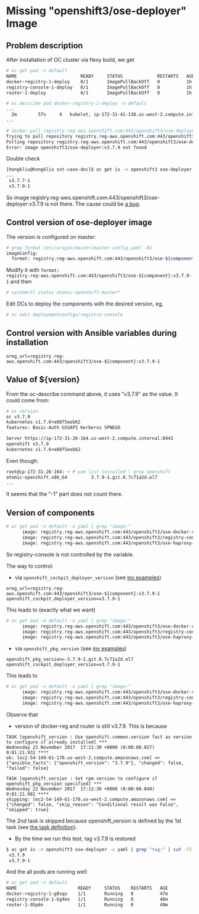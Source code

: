 # Missing "openshift3/ose-deployer" Image

## Problem description

After installation of OC cluster via flexy build, we get

```sh
# oc get pod -n default
NAME                        READY     STATUS             RESTARTS   AGE
docker-registry-1-deploy    0/1       ImagePullBackOff   0          1h
registry-console-1-deploy   0/1       ImagePullBackOff   0          1h
router-1-deploy             0/1       ImagePullBackOff   0          1h

# oc describe pod docker-registry-1-deploy -n default
...
  2m		57s		4	kubelet, ip-172-31-41-136.us-west-2.compute.internal	spec.containers{deployment}	Warning		Failed			Failed to pull image "registry.reg-aws.openshift.com:443/openshift3/ose-deployer:v3.7.9": rpc error: code = 2 desc = Error: image openshift3/ose-deployer:v3.7.9 not found
...

# docker pull registry.reg-aws.openshift.com:443/openshift3/ose-deployer:v3.7.9
Trying to pull repository registry.reg-aws.openshift.com:443/openshift3/ose-deployer ...
Pulling repository registry.reg-aws.openshift.com:443/openshift3/ose-deployer
Error: image openshift3/ose-deployer:v3.7.9 not found
```

Double check

```sh
[hongkliu@hongkliu svt-case-doc]$ oc get is -n openshift3 ose-deployer -o yaml | grep "tag:" | cut -f2 -d":" | sort -V
...
 v3.7.7-1
 v3.7.9-1
```

So image registry.reg-aws.openshift.com:443/openshift3/ose-deployer:v3.7.9 is not there. The cause could be [a bug](https://bugzilla.redhat.com/show_bug.cgi?id=1508563).

## Control version of ose-deployer image
The version is configured on master:

```sh
# grep format /etc/origin/master/master-config.yaml -B1
imageConfig:
  format: registry.reg-aws.openshift.com:443/openshift3/ose-${component}:${version}
```

Modify it with <code>format: registry.reg-aws.openshift.com:443/openshift3/ose-${component}:v3.7.9-1</code>
and then

```sh
# systemctl status atomic-openshift-master*
```

Edit DCs to deploy the components with the desired version, eg,

```sh
# oc edit deploymentconfigs/registry-console
```

## Control version with Ansible variables during installation

```
oreg_url=registry.reg-aws.openshift.com:443/openshift3/ose-${component}:v3.7.9-1
```

## Value of ${version}

From the oc-describe command above, it uses "v3.7.9" as the value. It could come from:

```sh
# oc version
oc v3.7.9
kubernetes v1.7.6+a08f5eeb62
features: Basic-Auth GSSAPI Kerberos SPNEGO

Server https://ip-172-31-26-164.us-west-2.compute.internal:8443
openshift v3.7.9
kubernetes v1.7.6+a08f5eeb62
```

Even though:

```sh
root@ip-172-31-26-164: ~ # yum list installed | grep openshift
atomic-openshift.x86_64         3.7.9-1.git.0.7c71a2d.el7
...
```

It seems that the "-1" part does not count there.

## Version of components

```sh
# oc get pod -n default -o yaml | grep "image:"
      image: registry.reg-aws.openshift.com:443/openshift3/ose-docker-registry:v3.7.9-1
      image: registry.reg-aws.openshift.com:443/openshift3/registry-console:v3.7
      image: registry.reg-aws.openshift.com:443/openshift3/ose-haproxy-router:v3.7.9-1
```

So registry-console is not controlled by the variable.

The way to control:
* via <code>openshift_cockpit_deployer_version</code> (see [inv examples](https://github.com/openshift/openshift-ansible/blob/master/inventory/byo/hosts.example#L764))

```
oreg_url=registry.reg-aws.openshift.com:443/openshift3/ose-${component}:v3.7.9-1
openshift_cockpit_deployer_version=v3.7.9-1
```

This leads to (exactly what we want)

```sh
# oc get pod -n default -o yaml | grep "image:"
      image: registry.reg-aws.openshift.com:443/openshift3/ose-docker-registry:v3.7.9-1
      image: registry.reg-aws.openshift.com:443/openshift3/registry-console:v3.7.9-1
      image: registry.reg-aws.openshift.com:443/openshift3/ose-haproxy-router:v3.7.9-1
```


* via <code>openshift_pkg_version</code> (see [inv examples](https://github.com/openshift/openshift-ansible/blob/master/inventory/byo/hosts.example#L409))

```
openshift_pkg_version=-3.7.9-1.git.0.7c71a2d.el7
openshift_cockpit_deployer_version=v3.7.9-1
```

This leads to

```sh
# oc get pod -n default -o yaml | grep "image:"
      image: registry.reg-aws.openshift.com:443/openshift3/ose-docker-registry:v3.7.9
      image: registry.reg-aws.openshift.com:443/openshift3/registry-console:v3.7.9-1
      image: registry.reg-aws.openshift.com:443/openshift3/ose-haproxy-router:v3.7.9
```

Observe that

* version of docker-reg and router is still v3.7.9. This is because 

```
TASK [openshift_version : Use openshift.common.version fact as version to configure if already installed] ***
Wednesday 22 November 2017  17:11:30 +0000 (0:00:00.027)       0:01:21.932 **** 
ok: [ec2-54-149-61-170.us-west-2.compute.amazonaws.com] => {"ansible_facts": {"openshift_version": "3.7.9"}, "changed": false, "failed": false}

TASK [openshift_version : Set rpm version to configure if openshift_pkg_version specified] ***
Wednesday 22 November 2017  17:11:30 +0000 (0:00:00.049)       0:01:21.981 **** 
skipping: [ec2-54-149-61-170.us-west-2.compute.amazonaws.com] => {"changed": false, "skip_reason": "Conditional result was False", "skipped": true}
```

The 2nd task is skipped because openshift_version is defined by the 1st task (see [the task definition](https://github.com/openshift/openshift-ansible/blob/master/roles/openshift_version/tasks/set_version_rpm.yml#L2)).

* By the time we run this test, tag v3.7.9 is restored

```sh
$ oc get is -n openshift3 ose-deployer -o yaml | grep "tag:" | cut -f2 -d":" | sort -V | tail -n 2
 v3.7.9
 v3.7.9-1
```

And the all pods are running well:

```sh
# oc get pod -n default
NAME                       READY     STATUS    RESTARTS   AGE
docker-registry-1-g8sqx    1/1       Running   0          47m
registry-console-1-bg4mx   1/1       Running   0          46m
router-1-95p6n             1/1       Running   0          49m
```
